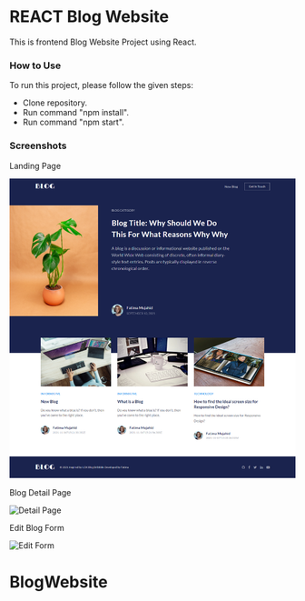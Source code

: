 # REACT Blog Website

This is frontend Blog Website Project using React.

### How to Use

To run this project, please follow the given steps:
 - Clone repository.
 - Run command "npm install".
 - Run command "npm start".

### Screenshots

Landing Page

![Landing Page](https://github.com/nikhil-yadav999/BlogWebsite/blob/main/Resources/l1.png)

Blog Detail Page

![Detail Page](https://github.com/nikhil-yadav999/BlogWebsite/tree/main/Resources/l2.png)

Edit Blog Form

![Edit Form](https://github.com/nikhil-yadav999/BlogWebsite/tree/main/Resources/l3.png)
# BlogWebsite
